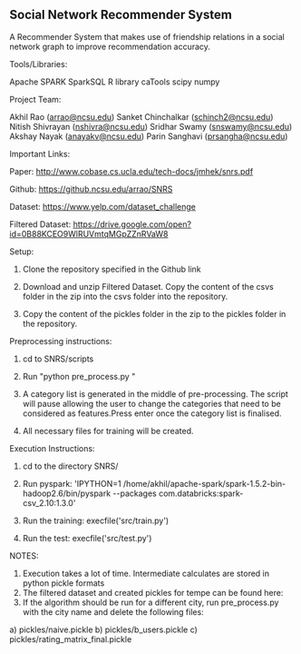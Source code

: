 Social Network Recommender System
----------------------------------

A Recommender System that makes use of friendship relations in a social network graph to improve recommendation accuracy.

Tools/Libraries:

Apache SPARK
SparkSQL
R library caTools
scipy
numpy

Project Team:

Akhil Rao (arrao@ncsu.edu)
Sanket Chinchalkar (schinch2@ncsu.edu)
Nitish Shivrayan (nshivra@ncsu.edu)
Sridhar Swamy (snswamy@ncsu.edu)
Akshay Nayak (anayakv@ncsu.edu)
Parin Sanghavi (prsangha@ncsu.edu)

Important Links:

Paper: http://www.cobase.cs.ucla.edu/tech-docs/jmhek/snrs.pdf

Github: https://github.ncsu.edu/arrao/SNRS

Dataset: https://www.yelp.com/dataset_challenge

Filtered Dataset: https://drive.google.com/open?id=0B88KCEO9WlRUVmtqMGpZZnRVaW8 


Setup:

1) Clone the repository specified in the Github link

2) Download and unzip Filtered Dataset. Copy the content of the csvs folder in the zip into the csvs folder into the repository.

3) Copy the content of the pickles folder in the zip to the pickles folder in the repository.

Preprocessing instructions:

1) cd to SNRS/scripts

2) Run "python pre_process.py <city-name>"

3) A category list is generated in the middle of pre-processing. The script will pause allowing the user to change the categories that need to be considered as features.Press enter once the category list is finalised.

4) All necessary files for training will be created.


Execution Instructions:

1) cd to the directory SNRS/

2) Run pyspark: 'IPYTHON=1 /home/akhil/apache-spark/spark-1.5.2-bin-hadoop2.6/bin/pyspark --packages com.databricks:spark-csv_2.10:1.3.0'

3) Run the training: execfile('src/train.py')

4) Run the test: execfile('src/test.py')  


NOTES:
1) Execution takes a lot of time. Intermediate calculates are stored in python pickle formats
2) The filtered dataset and created pickles for tempe can be found here: 
3) If the algorithm should be run for a different city, run pre_process.py with the city name and delete the following files:

a) pickles/naive.pickle 
b) pickles/b_users.pickle
c) pickles/rating_matrix_final.pickle
